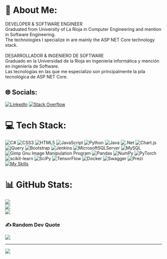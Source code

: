 # 💫 About Me:
DEVELOPER & SOFTWARE ENGINEER<br>Graduated from University of La Rioja in Computer Engineering and mention in Software Engineering.<br>The technologies I specialize in are mainly the ASP NET Core technology stack.<br><br>DESARROLLADOR & INGENIERO DE SOFTWARE<br>Graduado en la Universidad de la Rioja en Ingeniería informática y mención en ingeniería de Software.<br>Las tecnologías en las que me especializo son principalmente la pila tecnológica de ASP NET Core.


## 🌐 Socials:
[![LinkedIn](https://img.shields.io/badge/LinkedIn-%230077B5.svg?logo=linkedin&logoColor=white)](https://linkedin.com/in/hesolar/) [![Stack Overflow](https://img.shields.io/badge/-Stackoverflow-FE7A16?logo=stack-overflow&logoColor=white)](https://stackoverflow.com/users/16686166) 

# 💻 Tech Stack:
![C#](https://img.shields.io/badge/c%23-%23239120.svg?style=plastic&logo=c-sharp&logoColor=white) ![CSS3](https://img.shields.io/badge/css3-%231572B6.svg?style=plastic&logo=css3&logoColor=white) ![HTML5](https://img.shields.io/badge/html5-%23E34F26.svg?style=plastic&logo=html5&logoColor=white) ![JavaScript](https://img.shields.io/badge/javascript-%23323330.svg?style=plastic&logo=javascript&logoColor=%23F7DF1E) ![Python](https://img.shields.io/badge/python-3670A0?style=plastic&logo=python&logoColor=ffdd54) ![Java](https://img.shields.io/badge/java-%23ED8B00.svg?style=plastic&logo=java&logoColor=white) ![.Net](https://img.shields.io/badge/.NET-5C2D91?style=plastic&logo=.net&logoColor=white) ![Chart.js](https://img.shields.io/badge/chart.js-F5788D.svg?style=plastic&logo=chart.js&logoColor=white) ![jQuery](https://img.shields.io/badge/jquery-%230769AD.svg?style=plastic&logo=jquery&logoColor=white) ![Bootstrap](https://img.shields.io/badge/bootstrap-%23563D7C.svg?style=plastic&logo=bootstrap&logoColor=white) ![Jenkins](https://img.shields.io/badge/jenkins-%232C5263.svg?style=plastic&logo=jenkins&logoColor=white) ![MicrosoftSQLServer](https://img.shields.io/badge/Microsoft%20SQL%20Sever-CC2927?style=plastic&logo=microsoft%20sql%20server&logoColor=white) ![MySQL](https://img.shields.io/badge/mysql-%2300f.svg?style=plastic&logo=mysql&logoColor=white) ![Gimp Gnu Image Manipulation Program](https://img.shields.io/badge/Gimp-657D8B?style=plastic&logo=gimp&logoColor=FFFFFF) ![Pandas](https://img.shields.io/badge/pandas-%23150458.svg?style=plastic&logo=pandas&logoColor=white) ![NumPy](https://img.shields.io/badge/numpy-%23013243.svg?style=plastic&logo=numpy&logoColor=white) ![PyTorch](https://img.shields.io/badge/PyTorch-%23EE4C2C.svg?style=plastic&logo=PyTorch&logoColor=white) ![scikit-learn](https://img.shields.io/badge/scikit--learn-%23F7931E.svg?style=plastic&logo=scikit-learn&logoColor=white) ![SciPy](https://img.shields.io/badge/SciPy-%230C55A5.svg?style=plastic&logo=scipy&logoColor=%white) ![TensorFlow](https://img.shields.io/badge/TensorFlow-%23FF6F00.svg?style=plastic&logo=TensorFlow&logoColor=white) ![Docker](https://img.shields.io/badge/docker-%230db7ed.svg?style=plastic&logo=docker&logoColor=white) ![Swagger](https://img.shields.io/badge/-Swagger-%23Clojure?style=plastic&logo=swagger&logoColor=white) ![Prezi](https://img.shields.io/badge/Prezi-%23000000.svg?style=plastic&logo=Prezi&logoColor=white)
[![My Skills](https://skillicons.dev/icons?i=visualstudio,dotnet,cs,html,css,js,azure,bootstrap,jenkins,docker,github,gitlab,html,java,jquerylinkedin,powershell,stackoverflow,vscode&perline=10)](https://skillicons.dev)


# 📊 GitHub Stats:
![](https://github-readme-stats.vercel.app/api?username=hesolar&theme=blueberry&hide_border=false&include_all_commits=true&count_private=true)<br/>
![](https://github-readme-streak-stats.herokuapp.com/?user=hesolar&theme=blueberry&hide_border=false)<br/>
![](https://github-readme-stats.vercel.app/api/top-langs/?username=hesolar&theme=blueberry&hide_border=false&include_all_commits=true&count_private=true&layout=compact)

### ✍️ Random Dev Quote
![](https://quotes-github-readme.vercel.app/api?type=horizontal&theme=radical)


---
[![](https://visitcount.itsvg.in/api?id=hesolar&icon=0&color=0)](https://visitcount.itsvg.in)

